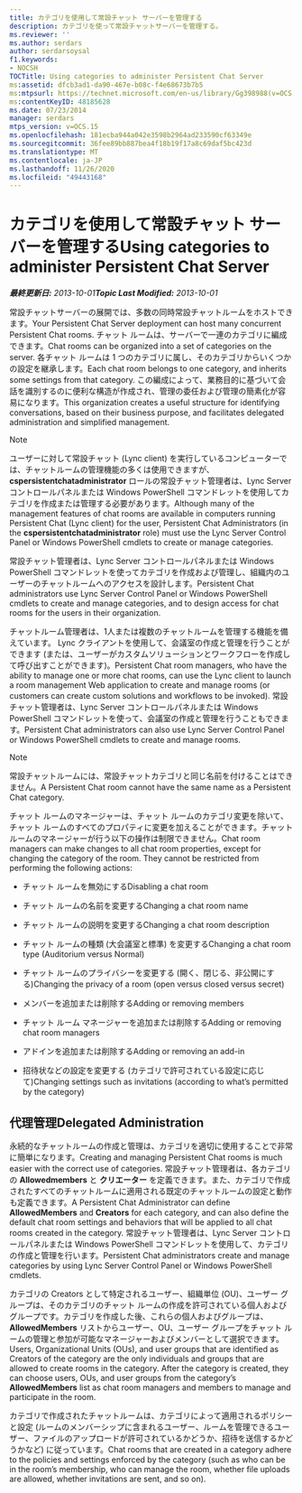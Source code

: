 ```yaml
---
title: カテゴリを使用して常設チャット サーバーを管理する
description: カテゴリを使って常設チャットサーバーを管理する。
ms.reviewer: ''
ms.author: serdars
author: serdarsoysal
f1.keywords:
- NOCSH
TOCTitle: Using categories to administer Persistent Chat Server
ms:assetid: dfcb3ad1-da90-467e-b08c-f4e68673b7b5
ms:mtpsurl: https://technet.microsoft.com/en-us/library/Gg398988(v=OCS.15)
ms:contentKeyID: 48185628
ms.date: 07/23/2014
manager: serdars
mtps_version: v=OCS.15
ms.openlocfilehash: 181ecba944a042e3598b2964ad233590cf63349e
ms.sourcegitcommit: 36fee89bb887bea4f18b19f17a8c69daf5bc423d
ms.translationtype: MT
ms.contentlocale: ja-JP
ms.lasthandoff: 11/26/2020
ms.locfileid: "49443168"
---
```

# <a name="using-categories-to-administer-persistent-chat-server"></a><span data-ttu-id="140b0-103">カテゴリを使用して常設チャット サーバーを管理する</span><span class="sxs-lookup"><span data-stu-id="140b0-103">Using categories to administer Persistent Chat Server</span></span>

<div data-xmlns="http://www.w3.org/1999/xhtml">

<div class="topic" data-xmlns="http://www.w3.org/1999/xhtml" data-msxsl="urn:schemas-microsoft-com:xslt" data-cs="https://msdn.microsoft.com/">

<div data-asp="https://msdn2.microsoft.com/asp">



</div>

<div id="mainSection">

<div id="mainBody"><span data-ttu-id="140b0-104">

<span> </span></span><span class="sxs-lookup"><span data-stu-id="140b0-104">

<span> </span></span></span>

<span data-ttu-id="140b0-105">_**最終更新日:** 2013-10-01_</span><span class="sxs-lookup"><span data-stu-id="140b0-105">_**Topic Last Modified:** 2013-10-01_</span></span>

<span data-ttu-id="140b0-106">常設チャットサーバーの展開では、多数の同時常設チャットルームをホストできます。</span><span class="sxs-lookup"><span data-stu-id="140b0-106">Your Persistent Chat Server deployment can host many concurrent Persistent Chat rooms.</span></span> <span data-ttu-id="140b0-107">チャット ルームは、サーバーで一連のカテゴリに編成できます。</span><span class="sxs-lookup"><span data-stu-id="140b0-107">Chat rooms can be organized into a set of categories on the server.</span></span> <span data-ttu-id="140b0-108">各チャット ルームは 1 つのカテゴリに属し、そのカテゴリからいくつかの設定を継承します。</span><span class="sxs-lookup"><span data-stu-id="140b0-108">Each chat room belongs to one category, and inherits some settings from that category.</span></span> <span data-ttu-id="140b0-109">この編成によって、業務目的に基づいて会話を識別するのに便利な構造が作成され、管理の委任および管理の簡素化が容易になります。</span><span class="sxs-lookup"><span data-stu-id="140b0-109">This organization creates a useful structure for identifying conversations, based on their business purpose, and facilitates delegated administration and simplified management.</span></span>

<div>


> [!NOTE]  
> <span data-ttu-id="140b0-110">ユーザーに対して常設チャット (Lync client) を実行しているコンピューターでは、チャットルームの管理機能の多くは使用できますが、 <STRONG>cspersistentchatadministrator</STRONG> ロールの常設チャット管理者は、Lync Server コントロールパネルまたは Windows PowerShell コマンドレットを使用してカテゴリを作成または管理する必要があります。</span><span class="sxs-lookup"><span data-stu-id="140b0-110">Although many of the management features of chat rooms are available in computers running Persistent Chat (Lync client) for the user, Persistent Chat Administrators (in the <STRONG>cspersistentchatadministrator</STRONG> role) must use the Lync Server Control Panel or Windows PowerShell cmdlets to create or manage categories.</span></span>



</div>

<span data-ttu-id="140b0-111">常設チャット管理者は、Lync Server コントロールパネルまたは Windows PowerShell コマンドレットを使ってカテゴリを作成および管理し、組織内のユーザーのチャットルームへのアクセスを設計します。</span><span class="sxs-lookup"><span data-stu-id="140b0-111">Persistent Chat administrators use Lync Server Control Panel or Windows PowerShell cmdlets to create and manage categories, and to design access for chat rooms for the users in their organization.</span></span>

<span data-ttu-id="140b0-112">チャットルーム管理者は、1人または複数のチャットルームを管理する機能を備えています。 Lync クライアントを使用して、会議室の作成と管理を行うことができます (または、ユーザーがカスタムソリューションとワークフローを作成して呼び出すことができます)。</span><span class="sxs-lookup"><span data-stu-id="140b0-112">Persistent Chat room managers, who have the ability to manage one or more chat rooms, can use the Lync client to launch a room management Web application to create and manage rooms (or customers can create custom solutions and workflows to be invoked).</span></span> <span data-ttu-id="140b0-113">常設チャット管理者は、Lync Server コントロールパネルまたは Windows PowerShell コマンドレットを使って、会議室の作成と管理を行うこともできます。</span><span class="sxs-lookup"><span data-stu-id="140b0-113">Persistent Chat administrators can also use Lync Server Control Panel or Windows PowerShell cmdlets to create and manage rooms.</span></span>

<div>


> [!NOTE]  
> <span data-ttu-id="140b0-114">常設チャットルームには、常設チャットカテゴリと同じ名前を付けることはできません。</span><span class="sxs-lookup"><span data-stu-id="140b0-114">A Persistent Chat room cannot have the same name as a Persistent Chat category.</span></span>



</div>

<span data-ttu-id="140b0-p103">チャット ルームのマネージャーは、チャット ルームのカテゴリ変更を除いて、チャット ルームのすべてのプロパティに変更を加えることができます。チャット ルームのマネージャーが行う以下の操作は制限できません。</span><span class="sxs-lookup"><span data-stu-id="140b0-p103">Chat room managers can make changes to all chat room properties, except for changing the category of the room. They cannot be restricted from performing the following actions:</span></span>

  - <span data-ttu-id="140b0-117">チャット ルームを無効にする</span><span class="sxs-lookup"><span data-stu-id="140b0-117">Disabling a chat room</span></span>

  - <span data-ttu-id="140b0-118">チャット ルームの名前を変更する</span><span class="sxs-lookup"><span data-stu-id="140b0-118">Changing a chat room name</span></span>

  - <span data-ttu-id="140b0-119">チャット ルームの説明を変更する</span><span class="sxs-lookup"><span data-stu-id="140b0-119">Changing a chat room description</span></span>

  - <span data-ttu-id="140b0-120">チャット ルームの種類 (大会議室と標準) を変更する</span><span class="sxs-lookup"><span data-stu-id="140b0-120">Changing a chat room type (Auditorium versus Normal)</span></span>

  - <span data-ttu-id="140b0-121">チャット ルームのプライバシーを変更する (開く、閉じる、非公開にする)</span><span class="sxs-lookup"><span data-stu-id="140b0-121">Changing the privacy of a room (open versus closed versus secret)</span></span>

  - <span data-ttu-id="140b0-122">メンバーを追加または削除する</span><span class="sxs-lookup"><span data-stu-id="140b0-122">Adding or removing members</span></span>

  - <span data-ttu-id="140b0-123">チャット ルーム マネージャーを追加または削除する</span><span class="sxs-lookup"><span data-stu-id="140b0-123">Adding or removing chat room managers</span></span>

  - <span data-ttu-id="140b0-124">アドインを追加または削除する</span><span class="sxs-lookup"><span data-stu-id="140b0-124">Adding or removing an add-in</span></span>

  - <span data-ttu-id="140b0-125">招待状などの設定を変更する (カテゴリで許可されている設定に応じて)</span><span class="sxs-lookup"><span data-stu-id="140b0-125">Changing settings such as invitations (according to what’s permitted by the category)</span></span>

<div>

## <a name="delegated-administration"></a><span data-ttu-id="140b0-126">代理管理</span><span class="sxs-lookup"><span data-stu-id="140b0-126">Delegated Administration</span></span>

<span data-ttu-id="140b0-127">永続的なチャットルームの作成と管理は、カテゴリを適切に使用することで非常に簡単になります。</span><span class="sxs-lookup"><span data-stu-id="140b0-127">Creating and managing Persistent Chat rooms is much easier with the correct use of categories.</span></span> <span data-ttu-id="140b0-128">常設チャット管理者は、各カテゴリの **Allowedmembers** と **クリエーター** を定義できます。また、カテゴリで作成されたすべてのチャットルームに適用される既定のチャットルームの設定と動作も定義できます。</span><span class="sxs-lookup"><span data-stu-id="140b0-128">A Persistent Chat Administrator can define **AllowedMembers** and **Creators** for each category, and can also define the default chat room settings and behaviors that will be applied to all chat rooms created in the category.</span></span> <span data-ttu-id="140b0-129">常設チャット管理者は、Lync Server コントロールパネルまたは Windows PowerShell コマンドレットを使用して、カテゴリの作成と管理を行います。</span><span class="sxs-lookup"><span data-stu-id="140b0-129">Persistent Chat administrators create and manage categories by using Lync Server Control Panel or Windows PowerShell cmdlets.</span></span>

<span data-ttu-id="140b0-p105">カテゴリの Creators として特定されるユーザー、組織単位 (OU)、ユーザー グループは、そのカテゴリのチャット ルームの作成を許可されている個人およびグループです。カテゴリを作成した後、これらの個人およびグループは、**AllowedMembers** リストからユーザー、OU、ユーザー グループをチャット ルームの管理と参加が可能なマネージャーおよびメンバーとして選択できます。</span><span class="sxs-lookup"><span data-stu-id="140b0-p105">Users, Organizational Units (OUs), and user groups that are identified as Creators of the category are the only individuals and groups that are allowed to create rooms in the category. After the category is created, they can choose users, OUs, and user groups from the category’s **AllowedMembers** list as chat room managers and members to manage and participate in the room.</span></span>

<span data-ttu-id="140b0-132">カテゴリで作成されたチャットルームは、カテゴリによって適用されるポリシーと設定 (ルームのメンバーシップに含まれるユーザー、ルームを管理できるユーザー、ファイルのアップロードが許可されているかどうか、招待を送信するかどうかなど) に従っています。</span><span class="sxs-lookup"><span data-stu-id="140b0-132">Chat rooms that are created in a category adhere to the policies and settings enforced by the category (such as who can be in the room’s membership, who can manage the room, whether file uploads are allowed, whether invitations are sent, and so on).</span></span>

<span data-ttu-id="140b0-133"></div>

</div>

<span> </span>

</div>

</div>

</span><span class="sxs-lookup"><span data-stu-id="140b0-133"></div>

</div>

<span> </span>

</div>

</div>

</span></span></div>

